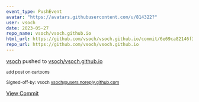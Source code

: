 ```yaml
---
event_type: PushEvent
avatar: "https://avatars.githubusercontent.com/u/814322?"
user: vsoch
date: 2023-05-27
repo_name: vsoch/vsoch.github.io
html_url: https://github.com/vsoch/vsoch.github.io/commit/6e69ca82146f355d0ad734a26f05527c844e49e3
repo_url: https://github.com/vsoch/vsoch.github.io
---
```


<a href='https://github.com/vsoch' target='_blank'>vsoch</a> pushed to <a href='https://github.com/vsoch/vsoch.github.io' target='_blank'>vsoch/vsoch.github.io</a>

<small>add post on cartoons

Signed-off-by: vsoch <vsoch@users.noreply.github.com></small>

<a href='https://github.com/vsoch/vsoch.github.io/commit/6e69ca82146f355d0ad734a26f05527c844e49e3' target='_blank'>View Commit</a>